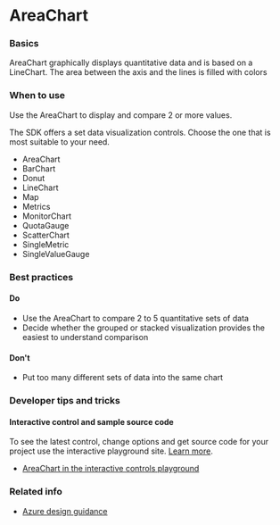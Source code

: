 ﻿# AreaChart

 
<a name="basics"></a>
### Basics
AreaChart graphically displays quantitative data and is based on a LineChart.  The area between the axis and the lines is filled with colors


<!-- TODO get an IMAGE to embed here -->

<!-- TODO get an SAMPLE CODE to embed here -->

 
<a name="when-to-use"></a>
### When to use
Use the AreaChart to display and compare 2 or more values.

The SDK offers a set data visualization controls.  Choose the one that is most suitable to your need.
* AreaChart
* BarChart
* Donut
* LineChart
* Map
* Metrics
* MonitorChart
* QuotaGauge
* ScatterChart
* SingleMetric
* SingleValueGauge


 
<a name="best-practices"></a>
### Best practices

<a name="best-practices-do"></a>
#### Do

* Use the AreaChart to compare 2 to 5 quantitative sets of data
* Decide whether the grouped or stacked visualization provides the easiest to understand comparison

<a name="best-practices-don-t"></a>
#### Don&#39;t

* Put too many different sets of data into the same chart



 
<a name="developer-tips-and-tricks"></a>
### Developer tips and tricks



<a name="developer-tips-and-tricks-interactive-control-and-sample-source-code"></a>
#### Interactive control and sample source code
To see the latest control, change options and get source code for your project use the interactive playground site.  [Learn more](./top-extensions-controls-playground.md).

*  <a href="https://ms.portal.azure.com/?Microsoft_Azure_Playground=true#blade/Microsoft_Azure_Playground/ControlsIndexBlade/AreaChart_create_Playground" target="_blank">AreaChart in the interactive controls playground</a>

 


 
<a name="related-info"></a>
### Related info


* [Azure design guidance](http://aka.ms/portalfx/design)


